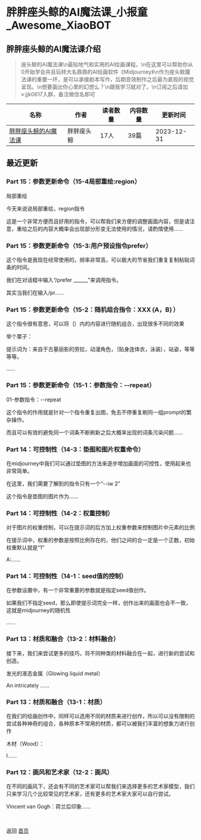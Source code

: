 # 胖胖座头鲸的AI魔法课_小报童_Awesome_XiaoBOT

## 胖胖座头鲸的AI魔法课介绍
> 座头鲸的AI魔法课\n最贴地气和实用的AI绘画课程。\n在这里可以帮助你从0开始学会并且玩转大名鼎鼎的AI绘画软件《Midjourney》\n作为座头鲸魔法课的重要一环，是可以承接剧本写作，后期音效制作之后最为直观的视觉呈现。\n想要画出你心里的幻想么？\n跟我学习就对了。\n订阅之后请加v:jjk0617入群，备注微信名即可  
  


|名称|作者|读者数量|内容数量|更新时间|
|---|---|---|---|---|
|[胖胖座头鲸的AI魔法课](https://xiaobot.net/p/jjk0617?refer=0b133df9-27dc-423b-8101-639049001c13)|胖胖座头鲸|17人|39篇|2023-12-31|

## 最近更新
### Part 15：参数更新命令（15-4局部重绘:region）

局部重绘

今天来说说局部重绘，region指令

这是一个非常方便而且好用的指令，可以帮我们来方便的调整画面内容，但是请注意，重绘之后的内容大概率会出现部分形变无法使用的情况，请酌情使用......

### Part 15：参数更新命令（15-3:用户预设指令prefer）

这个指令是我现在经常使用的，频率非常高，可以极大的节省我们重复复制粘贴词条的时间。

我们在对话框中输入“/prefer ______”来调用指令。

其实当我们在输入/pr......

### Part 15：参数更新命令（15-2：随机组合指令：XXX｛A，B｝）

这个指令很有意思，可以将｛｝内的内容进行随机组合，出现很多不同的效果

举个栗子：

提示词为：来自于古墓丽影的劳拉，动漫角色，｛贴身连体衣，泳装｝，站姿，等等等等。

......

### Part 15：参数更新命令（15-1：参数指令：--repeat）

01-参数指令：--repeat

这个指令的作用就是针对一个指令重复出图，免去不停重复刷同一组prompt的繁杂操作。

而且可以有效的避免同一个词条不断刷新之后大概率出现的词条污染问题......

### Part 14：可控制性（14-3：垫图和图片权重命令）

在midjourney中我们可以通过垫图的方法来逐步增加画面的可控性，使用起来也非常简单。

在这里，我们需要了解到的指令只有一个“--iw 2”

这个指令是垫图的图片作为......

### Part 14：可控制性（14-2：权重控制）

对于图片的权重控制，可以在提示词的后方加上权重参数来控制图片中元素的比例

在提示词中，权重的参数是按照比例存在的，他们之间的合一定是一个正数，初始权重默认就是“1”

A:......

### Part 14：可控制性（14-1：seed值的控制）

在参数设置中，有一个非常重要的参数就是指定seed值创作。

如果我们不指定seed，那么即使提示词完全一样，创作出来的画面也会不一致，这就是midjourney的随机性

......

### Part 13：材质和融合（13-2：材料融合）

接下来，我们来尝试更多的技巧，将不同种类的材料融合在一起，进行新的尝试和创造。

发光的液态金属（Glowing liquid metal）

An intricately ......

### Part 13：材质和融合（13-1：材质）

在我们的绘画创作中，同样可以选用不同的材质来进行创作，所以可以没有限制的尝试各种神奇的组合，各种原本不常用的材质，都可以被我们丰富的想象力进行创作

木材（Wood）：

I......

### Part 12：画风和艺术家（12-2：画风）

在不同的画风下，还会有不同的艺术家可以帮我们来选择更多的艺术家模型，我们只来学习几个比较常见的艺术家，还有更多的艺术家大家可以自行尝试。

Vincent van Gogh：荷兰后印象......


<a href="https://github.com/Reno9527/awesome-xiaobot" style="color: white; text-decoration: none;">awesome-xiaobot</a>

返回 [首页](../README.md)
